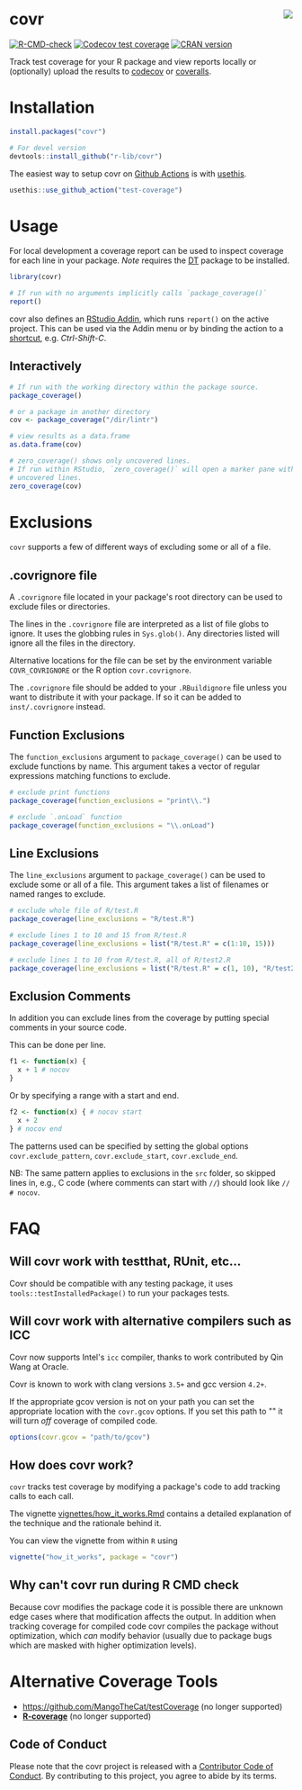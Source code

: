 # covr <img src="man/figures/logo.png" align="right" />

<!-- badges: start -->
[![R-CMD-check](https://github.com/r-lib/covr/actions/workflows/R-CMD-check.yaml/badge.svg)](https://github.com/r-lib/covr/actions/workflows/R-CMD-check.yaml)
[![Codecov test coverage](https://codecov.io/gh/r-lib/covr/branch/master/graph/badge.svg)](https://app.codecov.io/gh/r-lib/covr?branch=master)
[![CRAN version](https://www.r-pkg.org/badges/version/covr)](https://cran.r-project.org/package=covr)
<!-- badges: end -->

Track test coverage for your R package and view reports locally or (optionally)
upload the results to [codecov](https://about.codecov.io/) or [coveralls](https://coveralls.io/).

# Installation #

```r
install.packages("covr")

# For devel version
devtools::install_github("r-lib/covr")
```

The easiest way to setup covr on [Github Actions](https://github.com/r-lib/actions/tree/v2-branch/examples#test-coverage-workflow) 
is with [usethis](https://github.com/r-lib/usethis).

```r
usethis::use_github_action("test-coverage")
```

# Usage #

For local development a coverage report can be used to inspect coverage for
each line in your package. *Note* requires the
[DT](https://github.com/rstudio/DT) package to be installed.

```r
library(covr)

# If run with no arguments implicitly calls `package_coverage()`
report()
```

covr also defines an [RStudio Addin](https://rstudio.github.io/rstudioaddins/),
which runs `report()` on the active project. This can be used via the Addin
menu or by binding the action to a
[shortcut](https://rstudio.github.io/rstudioaddins/#keyboard-shorcuts), e.g.
*Ctrl-Shift-C*.

## Interactively ##
```r
# If run with the working directory within the package source.
package_coverage()

# or a package in another directory
cov <- package_coverage("/dir/lintr")

# view results as a data.frame
as.data.frame(cov)

# zero_coverage() shows only uncovered lines.
# If run within RStudio, `zero_coverage()` will open a marker pane with the
# uncovered lines.
zero_coverage(cov)
```

# Exclusions #

`covr` supports a few of different ways of excluding some or all of a file.

## .covrignore file ##

A `.covrignore` file located in your package's root directory can be used to
exclude files or directories.

The lines in the `.covrignore` file are interpreted as a list of file globs to
ignore. It uses the globbing rules in `Sys.glob()`. Any directories listed will
ignore all the files in the directory.

Alternative locations for the file can be set by the environment variable
`COVR_COVRIGNORE` or the R option `covr.covrignore`.

The `.covrignore` file should be added to your `.RBuildignore` file unless you
want to distribute it with your package. If so it can be added to
`inst/.covrignore` instead.


## Function Exclusions ##
The `function_exclusions` argument to `package_coverage()` can be used to
exclude functions by name. This argument takes a vector of regular expressions
matching functions to exclude.

```r
# exclude print functions
package_coverage(function_exclusions = "print\\.")

# exclude `.onLoad` function
package_coverage(function_exclusions = "\\.onLoad")
```

## Line Exclusions ##
The `line_exclusions` argument to `package_coverage()` can be used to exclude some or
all of a file.  This argument takes a list of filenames or named ranges to
exclude.

```r
# exclude whole file of R/test.R
package_coverage(line_exclusions = "R/test.R")

# exclude lines 1 to 10 and 15 from R/test.R
package_coverage(line_exclusions = list("R/test.R" = c(1:10, 15)))

# exclude lines 1 to 10 from R/test.R, all of R/test2.R
package_coverage(line_exclusions = list("R/test.R" = c(1, 10), "R/test2.R"))
```

## Exclusion Comments ##

In addition you can exclude lines from the coverage by putting special comments
in your source code.

This can be done per line.
```r
f1 <- function(x) {
  x + 1 # nocov
}
```

Or by specifying a range with a start and end.
```r
f2 <- function(x) { # nocov start
  x + 2
} # nocov end
```

The patterns used can be specified by setting the global options
`covr.exclude_pattern`, `covr.exclude_start`, `covr.exclude_end`.

NB: The same pattern applies to exclusions in the `src` folder, so skipped lines in, e.g., C code (where comments can start with `//`) should look like `// # nocov`.

# FAQ #
## Will covr work with testthat, RUnit, etc... ##
Covr should be compatible with any testing package, it uses
`tools::testInstalledPackage()` to run your packages tests.

## Will covr work with alternative compilers such as ICC ##
Covr now supports Intel's `icc` compiler, thanks to work contributed by Qin
Wang at Oracle.

Covr is known to work with clang versions `3.5+` and gcc version `4.2+`.

If the appropriate gcov version is not on your path you can set the appropriate
location with the `covr.gcov` options. If you set this path to "" it will turn
_off_ coverage of compiled code.
```r
options(covr.gcov = "path/to/gcov")
```

## How does covr work? ##
`covr` tracks test coverage by modifying a package's code to add tracking calls
to each call.

The vignette
[vignettes/how_it_works.Rmd](https://github.com/r-lib/covr/blob/master/vignettes/how_it_works.Rmd)
contains a detailed explanation of the technique and the rationale behind it.

You can view the vignette from within `R` using

```r
vignette("how_it_works", package = "covr")
```

## Why can't covr run during R CMD check ##
Because covr modifies the package code it is possible there are unknown edge
cases where that modification affects the output. In addition when tracking
coverage for compiled code covr compiles the package without optimization,
which _can_ modify behavior (usually due to package bugs which are masked with
higher optimization levels).

# Alternative Coverage Tools #
- <https://github.com/MangoTheCat/testCoverage> (no longer supported)
- [**R-coverage**](https://web.archive.org/web/20160611114452/http://r2d2.quartzbio.com/posts/r-coverage-docker.html) (no longer supported)

## Code of Conduct

Please note that the covr project is released with a [Contributor Code of Conduct](https://github.com/r-lib/covr/blob/main/CODE_OF_CONDUCT.md). By contributing to this project, you agree to abide by its terms.
